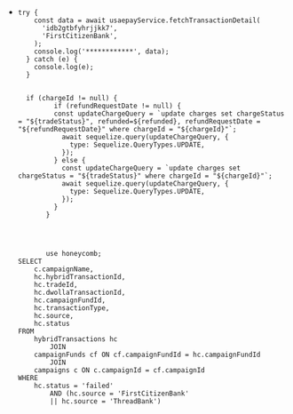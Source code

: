 - ```apl
  try {
      const data = await usaepayService.fetchTransactionDetail(
        'idb2gtbfyhrjjkk7',
        'FirstCitizenBank',
      );
      console.log('************', data);
    } catch (e) {
      console.log(e);
    }
    
    
    if (chargeId != null) {
           if (refundRequestDate != null) {
           const updateChargeQuery = `update charges set chargeStatus = "${tradeStatus}", refunded=${refunded}, refundRequestDate = "${refundRequestDate}" where chargeId = "${chargeId}"`;
             await sequelize.query(updateChargeQuery, {
               type: Sequelize.QueryTypes.UPDATE,
             });
           } else {
             const updateChargeQuery = `update charges set chargeStatus = "${tradeStatus}" where chargeId = "${chargeId}"`;
             await sequelize.query(updateChargeQuery, {
               type: Sequelize.QueryTypes.UPDATE,
             });
           }
         }
         
         
         
         
         use honeycomb;
  SELECT 
      c.campaignName,
      hc.hybridTransactionId,
      hc.tradeId,
      hc.dwollaTransactionId,
      hc.campaignFundId,
      hc.transactionType,
      hc.source,
      hc.status
  FROM
      hybridTransactions hc
          JOIN
      campaignFunds cf ON cf.campaignFundId = hc.campaignFundId
          JOIN
      campaigns c ON c.campaignId = cf.campaignId
  WHERE
      hc.status = 'failed'
          AND (hc.source = 'FirstCitizenBank'
          || hc.source = 'ThreadBank')
  ```